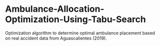 # Ambulance-Allocation-Optimization-Using-Tabu-Search
Optimization algorithm to determine optimal ambulance placement based on real accident data from Aguascalientes (2019).
